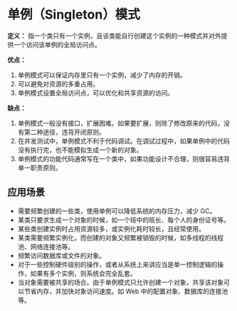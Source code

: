# 单例（Singleton）模式
**定义：** 指一个类只有一个实例，且该类能自行创建这个实例的一种模式并对外提供一个访问该单例的全局访问点。

**优点：** 
1. 单例模式可以保证内存里只有一个实例，减少了内存的开销。
2. 可以避免对资源的多重占用。
3. 单例模式设置全局访问点，可以优化和共享资源的访问。

**缺点：** 
1. 单例模式一般没有接口，扩展困难。如果要扩展，则除了修改原来的代码，没有第二种途径，违背开闭原则。
2. 在并发测试中，单例模式不利于代码调试。在调试过程中，如果单例中的代码没有执行完，也不能模拟生成一个新的对象。
3. 单例模式的功能代码通常写在一个类中，如果功能设计不合理，则很容易违背单一职责原则。

## 应用场景
* 需要频繁创建的一些类，使用单例可以降低系统的内存压力，减少 GC。
* 某类只要求生成一个对象的时候，如一个班中的班长、每个人的身份证号等。
* 某些类创建实例时占用资源较多，或实例化耗时较长，且经常使用。
* 某类需要频繁实例化，而创建的对象又频繁被销毁的时候，如多线程的线程池、网络连接池等。
* 频繁访问数据库或文件的对象。
* 对于一些控制硬件级别的操作，或者从系统上来讲应当是单一控制逻辑的操作，如果有多个实例，则系统会完全乱套。
* 当对象需要被共享的场合。由于单例模式只允许创建一个对象，共享该对象可以节省内存，并加快对象访问速度。如 Web 中的配置对象、数据库的连接池等。